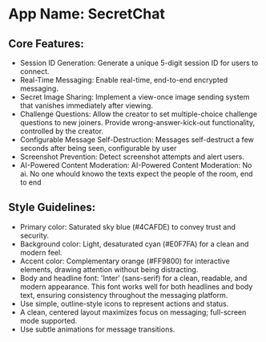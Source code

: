 # **App Name**: SecretChat

## Core Features:

- Session ID Generation: Generate a unique 5-digit session ID for users to connect.
- Real-Time Messaging: Enable real-time, end-to-end encrypted messaging.
- Secret Image Sharing: Implement a view-once image sending system that vanishes immediately after viewing.
- Challenge Questions: Allow the creator to set multiple-choice challenge questions to new joiners. Provide wrong-answer-kick-out functionality, controlled by the creator.
- Configurable Message Self-Destruction: Messages self-destruct a few seconds after being seen, configurable by user
- Screenshot Prevention: Detect screenshot attempts and alert users.
- AI-Powered Content Moderation: AI-Powered Content Moderation: No ai. No one whould knowo the texts expect the people of the room, end to end

## Style Guidelines:

- Primary color: Saturated sky blue (#4CAFDE) to convey trust and security.
- Background color: Light, desaturated cyan (#E0F7FA) for a clean and modern feel.
- Accent color: Complementary orange (#FF9800) for interactive elements, drawing attention without being distracting.
- Body and headline font: 'Inter' (sans-serif) for a clean, readable, and modern appearance. This font works well for both headlines and body text, ensuring consistency throughout the messaging platform.
- Use simple, outline-style icons to represent actions and status.
- A clean, centered layout maximizes focus on messaging; full-screen mode supported.
- Use subtle animations for message transitions.